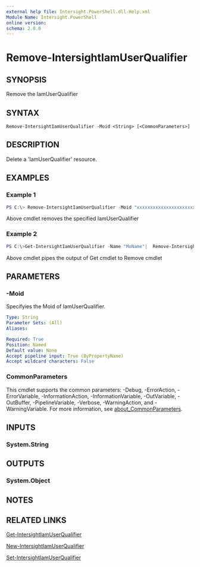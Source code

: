 ```yaml
---
external help file: Intersight.PowerShell.dll-Help.xml
Module Name: Intersight.PowerShell
online version:
schema: 2.0.0
---
```


# Remove-IntersightIamUserQualifier

## SYNOPSIS
Remove the IamUserQualifier

## SYNTAX

```
Remove-IntersightIamUserQualifier -Moid <String> [<CommonParameters>]
```

## DESCRIPTION
Delete a &apos;IamUserQualifier&apos; resource.

## EXAMPLES

### Example 1
```powershell
PS C:\> Remove-IntersightIamUserQualifier -Moid "xxxxxxxxxxxxxxxxxxxxxxxxxxx"
```
Above cmdlet removes the specified IamUserQualifier 

### Example 2
```powershell
PS C:\>Get-IntersightIamUserQualifier -Name "MoName"|  Remove-IntersightIamUserQualifier
```
Above cmdlet pipes the output of Get cmdlet to Remove cmdlet

## PARAMETERS

### -Moid
Specifyies the Moid of IamUserQualifier.

```yaml
Type: String
Parameter Sets: (All)
Aliases:

Required: True
Position: Named
Default value: None
Accept pipeline input: True (ByPropertyName)
Accept wildcard characters: False
```

### CommonParameters
This cmdlet supports the common parameters: -Debug, -ErrorAction, -ErrorVariable, -InformationAction, -InformationVariable, -OutVariable, -OutBuffer, -PipelineVariable, -Verbose, -WarningAction, and -WarningVariable. For more information, see [about_CommonParameters](http://go.microsoft.com/fwlink/?LinkID=113216).

## INPUTS

### System.String

## OUTPUTS

### System.Object
## NOTES

## RELATED LINKS

[Get-IntersightIamUserQualifier](./Get-IntersightIamUserQualifier.md)

[New-IntersightIamUserQualifier](./New-IntersightIamUserQualifier.md)

[Set-IntersightIamUserQualifier](./Set-IntersightIamUserQualifier.md)

